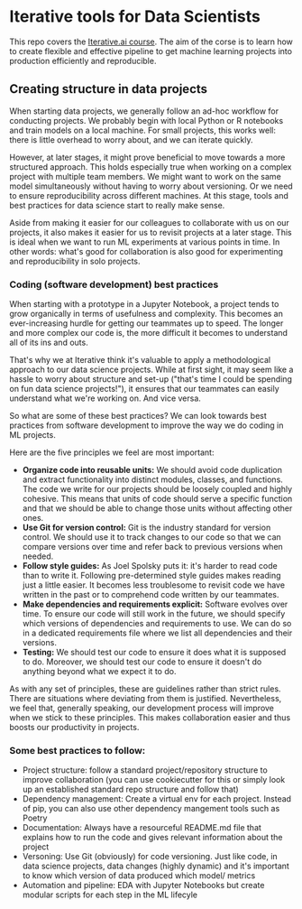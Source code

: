 # Iterative tools for Data Scientists

This repo covers the [Iterative.ai course](https://learn.iterative.ai/). The aim of the corse is to learn how to create flexible and effective pipeline to get machine learning projects into production efficiently and reproducible. 

## Creating structure in data projects

When starting data projects, we generally follow an ad-hoc workflow for conducting projects. We probably begin with local Python or R notebooks and train models on a local machine. For small projects, this works well: there is little overhead to worry about, and we can iterate quickly.

However, at later stages, it might prove beneficial to move towards a more structured approach. This holds especially true when working on a complex project with multiple team members. We might want to work on the same model simultaneously without having to worry about versioning. Or we need to ensure reproducibility across different machines. At this stage, tools and best practices for data science start to really make sense.

Aside from making it easier for our colleagues to collaborate with us on our projects, it also makes it easier for us to revisit projects at a later stage. This is ideal when we want to run ML experiments at various points in time. In other words: what's good for collaboration is also good for experimenting and reproducibility in solo projects.

### Coding (software development) best practices

When starting with a prototype in a Jupyter Notebook, a project tends to grow organically in terms of usefulness and complexity. This becomes an ever-increasing hurdle for getting our teammates up to speed. The longer and more complex our code is, the more difficult it becomes to understand all of its ins and outs.

That's why we at Iterative think it's valuable to apply a methodological approach to our data science projects. While at first sight, it may seem like a hassle to worry about structure and set-up ("that's time I could be spending on fun data science projects!"), it ensures that our teammates can easily understand what we're working on. And vice versa.

So what are some of these best practices? We can look towards best practices from software development to improve the way we do coding in ML projects.

Here are the five principles we feel are most important:

- **Organize code into reusable units:** We should avoid code duplication and extract functionality into distinct modules, classes, and functions. The code we write for our projects should be loosely coupled and highly cohesive. This means that units of code should serve a specific function and that we should be able to change those units without affecting other ones.
- **Use Git for version control:** Git is the industry standard for version control. We should use it to track changes to our code so that we can compare versions over time and refer back to previous versions when needed.
- **Follow style guides:** As Joel Spolsky puts it: it's harder to read code than to write it. Following pre-determined style guides makes reading just a little easier. It becomes less troublesome to revisit code we have written in the past or to comprehend code written by our teammates.
- **Make dependencies and requirements explicit:** Software evolves over time. To ensure our code will still work in the future, we should specify which versions of dependencies and requirements to use. We can do so in a dedicated requirements file where we list all dependencies and their versions.
- **Testing:** We should test our code to ensure it does what it is supposed to do. Moreover, we should test our code to ensure it doesn't do anything beyond what we expect it to do.

As with any set of principles, these are guidelines rather than strict rules. There are situations where deviating from them is justified. Nevertheless, we feel that, generally speaking, our development process will improve when we stick to these principles. This makes collaboration easier and thus boosts our productivity in projects.

### Some best practices to follow:

- Project structure: follow a standard project/repository structure to improve collaboration (you can use cookiecutter for this or simply look up an established standard repo structure and follow that)
- Dependency management: Create a virtual env for each project. Instead of pip, you can also use other dependency mangement tools such as Poetry 
- Documentation: Always have a resourceful README.md file that explains how to run the code and gives relevant information about the project
- Versoning: Use Git (obviously) for code versioning. Just like code, in data science projects, data changes (highly dynamic) and it's important to know which version of data produced which model/ metrics
- Automation and pipeline: EDA with Jupyter Notebooks but create modular scripts for each step in the ML lifecyle
